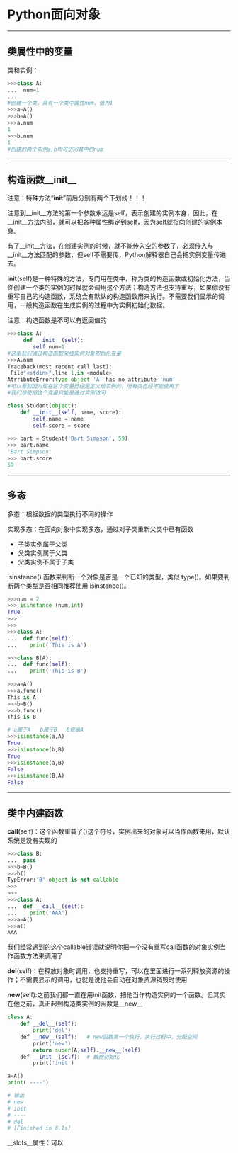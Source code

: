 # Python面向对象

---

## 类属性中的变量

类和实例：
```py
>>>class A:
...  num=1
...
#创建一个类，具有一个类中属性num，值为1
>>>a=A()
>>>b=A()
>>>a.num
1
>>>b.num
1
#创建的两个实例a,b均可访问其中的num
```

---

## 构造函数__init__

 注意：特殊方法“__init__”前后分别有两个下划线！！！
 
 注意到__init__方法的第一个参数永远是self，表示创建的实例本身，因此，在__init__方法内部，就可以把各种属性绑定到self，因为self就指向创建的实例本身。

有了__init__方法，在创建实例的时候，就不能传入空的参数了，必须传入与__init__方法匹配的参数，但self不需要传，Python解释器自己会把实例变量传进去。

__init__(self)是一种特殊的方法，专门用在类中，称为类的构造函数或初始化方法，当你创建一个类的实例的时候就会调用这个方法；构造方法也支持重写，如果你没有重写自己的构造函数，系统会有默认的构造函数用来执行。不需要我们显示的调用，一般构造函数在生成实例的过程中为实例初始化数据。

注意：构造函数是不可以有返回值的

```py
>>>class A:
     def __init__(self):
        self.num=1
#这里我们通过构造函数来给实例对象初始化变量
>>>A.num
Traceback(most recent call last):
 File"<stdin>",line 1,in <module>
AtrributeError:type object 'A' has no attribute 'num'
#可以看到因为现在这个变量已经是定义给实例的，所有类已经不能使用了
#我们想使用这个变量只能是通过实例访问

```

```py
class Student(object):
    def __init__(self, name, score):
        self.name = name
        self.score = score
        
>>> bart = Student('Bart Simpson', 59)
>>> bart.name
'Bart Simpson'
>>> bart.score
59        
```

---

## 多态

多态：根据数据的类型执行不同的操作

实现多态：在面向对象中实现多态，通过对子类重新父类中已有函数

- 子类实例属于父类
- 父类实例属于父类
- 父类实例不属于子类

isinstance() 函数来判断一个对象是否是一个已知的类型，类似 type()。如果要判断两个类型是否相同推荐使用 isinstance()。

```py
>>>num = 2
>>> isinstance (num,int)
True
>>>
>>>
>>>class A:
...  def func(self):
...    print('This is A')

>>>class B(A):
...  def func(self):
...    print('This is B')
 
>>>a=A()
>>>a.func()
This is A
>>>b=B()
>>>b.func()
This is B

# a属于A   b属于B   B继承A
>>>isinstance(a,A)
True
>>>isinstance(b,B)
True
>>>isinstance(a,B)
False
>>>isinstance(B,A)
False
```

---

## 类中内建函数

__call__(self)：这个函数重载了()这个符号，实例出来的对象可以当作函数来用，默认系统是没有实现的

```py
>>>class B:
...  pass
>>>b=B()
>>>b()
TypError:'B' object is not callable
>>>
>>>
>>>class A:
...  def __call__(self):
...    print('AAA')
>>>a=A()
>>>a()
AAA
```

我们经常遇到的这个callable错误就说明你把一个没有重写call函数的对象实例当作函数方法来调用了


__del__(self)：在释放对象时调用，也支持重写，可以在里面进行一系列释放资源的操作；不需要显示的调用，也就是说他会自动在对象资源销毁时使用

__new__(self):之前我们都一直在用init函数，把他当作构造实例的一个函数。但其实在他之前，真正起到构造类实例的函数是__new__

```py
class A:
    def __del__(self):
        print('del')
    def __new__(self):   # new函数第一个执行，执行过程中，分配空间
        print('new')
        return super(A,self).__new__(self)
    def __init__(self):  # 数据初始化
        print('init')

a=A()
print('----')

# 输出
# new
# init
# ----
# del
# [Finished in 0.1s]

```

__slots__属性：可以

